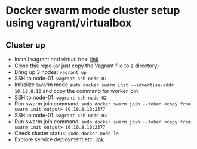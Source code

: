 # Docker swarm mode cluster setup using vagrant/virtualbox

## Cluster up
- Install vagrant and virtual box: [link](https://www.vagrantup.com/downloads)
- Close this repo (or just copy the Vagrant file to a directory)
- Bring up 3 nodes: `vagrant up`
- SSH to node-01: `vagrant ssh node-01`
- Initialize swarm mode `sudo docker swarm init --advertise-addr 10.10.8.10` and copy the command for worker join
- SSH to node-01: `vagrant ssh node-02`
- Run swarm join command: `sudo docker swarm join --token <copy from swarm init output> 10.10.8.10:2377`
- SSH to node-01: `vagrant ssh node-03`
- Run swarm join command: `sudo docker swarm join --token <copy from swarm init output> 10.10.8.10:2377`
- Check cluster status: `sudo docker node ls`
- Explore service deployment etc: [link](https://docs.docker.com/engine/swarm/swarm-tutorial/deploy-service/)
